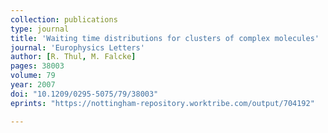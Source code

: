 ```yaml
---
collection: publications
type: journal
title: 'Waiting time distributions for clusters of complex molecules'
journal: 'Europhysics Letters'
author: [R. Thul, M. Falcke]
pages: 38003
volume: 79
year: 2007
doi: "10.1209/0295-5075/79/38003"
eprints: "https://nottingham-repository.worktribe.com/output/704192"

---
```

